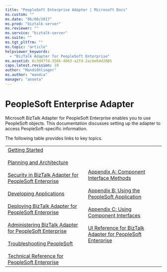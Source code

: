 ```yaml
---
title: "PeopleSoft Enterprise Adapter | Microsoft Docs"
ms.custom: ""
ms.date: "06/08/2017"
ms.prod: "biztalk-server"
ms.reviewer: ""
ms.service: "biztalk-server"
ms.suite: ""
ms.tgt_pltfrm: ""
ms.topic: "article"
helpviewer_keywords: 
  - "BizTalk Adapter for PeopleSoft Enterprise"
ms.assetid: 6c3dd7fd-3566-4063-a2fd-2acbe64d2885
caps.latest.revision: 10
author: "MandiOhlinger"
ms.author: "mandia"
manager: "anneta"
---
```

# PeopleSoft Enterprise Adapter
Microsoft BizTalk Adapter for PeopleSoft Enterprise enables you to use PeopleSoft objects. This documentation discusses setting up the adapter to access PeopleSoft-specific information.  
  
 The following table provides links to key topics.  
  
|||  
|-|-|  
|[Getting Started](../core/getting-started-with-biztalk-adapter-for-peoplesoft-enterprise.md)<br /><br /> [Planning and Architecture](../core/planning-and-architecture13.md)<br /><br /> [Security in BizTalk Adapter for PeopleSoft Enterprise](../core/security-in-biztalk-adapter-for-peoplesoft-enterprise.md)<br /><br /> [Developing Applications](../core/developing-applications4.md)<br /><br /> [Deploying BizTalk Adapter for PeopleSoft Enterprise](../core/deploying-biztalk-adapter-for-peoplesoft-enterprise.md)<br /><br /> [Administering BizTalk Adapter for PeopleSoft Enterprise](../core/administering-biztalk-adapter-for-peoplesoft-enterprise.md)<br /><br /> [Troubleshooting PeopleSoft](../core/troubleshooting-peoplesoft.md)<br /><br /> [Technical Reference for PeopleSoft Enterprise](../core/technical-reference-for-peoplesoft-enterprise.md)|[Appendix A: Component Interface Methods](../core/appendix-a-component-interface-methods.md)<br /><br /> [Appendix B: Using the PeopleSoft Application](../core/appendix-b-using-the-peoplesoft-application.md)<br /><br /> [Appendix C: Using Component Interfaces](../core/appendix-c-using-component-interfaces.md)<br /><br /> [UI Reference for BizTalk Adapter for PeopleSoft Enterprise](../core/ui-reference-for-biztalk-adapter-for-peoplesoft-enterprise.md)|